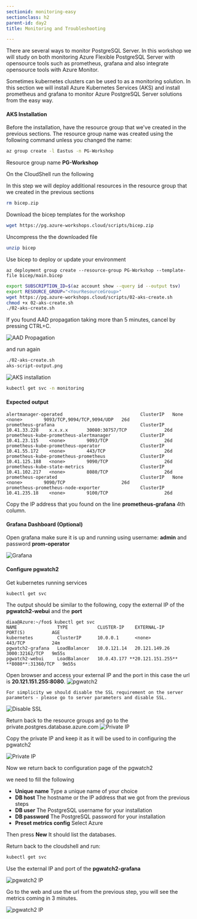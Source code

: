 ```yaml
---
sectionid: monitoring-easy
sectionclass: h2
parent-id: day2
title: Monitoring and Troubleshooting

---
```

There are several ways to monitor PostgreSQL Server. In this workshop we will study on both monitoring Azure Flexible PostgreSQL Server with opensource tools such as prometheus, grafana and also integrate opensource tools with Azure Monitor.

Sometimes kubernetes clusters can be used to as a monitoring solution. In this section we will install Azure Kubernetes Services (AKS) and install prometheus and grafana to monitor Azure PostgreSQL Server solutions from the easy way.

#### AKS Installation

Before the installation, have the resource group that we've created in the previous sections.
The resource group name was created using the following command unless you changed the name:

```sh
az group create -l Eastus -n PG-Workshop
```
Resource group name **PG-Workshop**


On the  CloudShell run the following

In this step we will deploy additional resources in the resource group that we created in the previous sections


```sh 
rm bicep.zip
```

Download the bicep templates for the workshop

```sh
wget https://pg.azure-workshops.cloud/scripts/bicep.zip
```

Uncompress the the downloaded file

```sh
unzip bicep
```
Use bicep to deploy or update your environment

```
az deployment group create --resource-group PG-Workshop --template-file bicep/main.bicep
```

```sh
export SUBSCRIPTION_ID=$(az account show --query id --output tsv)
export RESOURCE_GROUP="<YourResourceGroup>" 
wget https://pg.azure-workshops.cloud/scripts/02-aks-create.sh
chmod +x 02-aks-create.sh
./02-aks-create.sh
```
If you found AAD propagation taking more than 5 minutes, cancel by pressing CTRL+C.

![AAD Propagation](../media/AAD-propagation.png)

and run again
```sh
./02-aks-create.sh
aks-script-output.png
```

![AKS installation](../media/aks-script-output.png)


```sh
kubectl get svc -n monitoring
```
#### Expected output
```
alertmanager-operated                             ClusterIP   None            <none>        9093/TCP,9094/TCP,9094/UDP   26d
prometheus-grafana                                ClusterIP   10.41.33.228    x.x.x.x       30080:30757/TCP              26d
prometheus-kube-prometheus-alertmanager           ClusterIP   10.41.23.115    <none>        9093/TCP                     26d
prometheus-kube-prometheus-operator               ClusterIP   10.41.55.172    <none>        443/TCP                      26d
prometheus-kube-prometheus-prometheus             ClusterIP   10.41.125.188   <none>        9090/TCP                     26d
prometheus-kube-state-metrics                     ClusterIP   10.41.102.217   <none>        8080/TCP                     26d
prometheus-operated                               ClusterIP   None            <none>        9090/TCP                     26d
prometheus-prometheus-node-exporter               ClusterIP   10.41.235.18    <none>        9100/TCP                     26d
```
Copy the IP address that you found on the line **prometheus-grafana** 4th column.

#### Grafana Dashboard (Optional)
Open grafana make sure it is up and running using username: **admin** and password **prom-operator**

![Grafana](../media/postgresql-monitoring-grafana2.png)


#### Configure pgwatch2

Get kubernetes running services

```sh
kubectl get svc
```

The output should be similar to the following, copy the external IP of the **pgwatch2-webui** and the **port**

```
diaa@Azure:~/foo$ kubectl get svc
NAME               TYPE           CLUSTER-IP    EXTERNAL-IP      PORT(S)          AGE
kubernetes         ClusterIP      10.0.0.1      <none>           443/TCP          24m
pgwatch2-grafana   LoadBalancer   10.0.121.14   20.121.149.26    3000:32162/TCP   9m55s
pgwatch2-webui     LoadBalancer   10.0.43.177 **20.121.151.255** **8080**:31360/TCP   9m55s
```
Open browser and access your external IP and the port in this case the url is **20.121.151.255:8080**.
![pgwatch2](../media/pgwatch-ui.png)

```note
For simplicity we should disable the SSL requirement on the server parameters - please go to server parameters and disable SSL.
```
![Disable SSL](../media/disable-ssl.png)

Return back to the resource groups and go to the private.postgres.database.azure.com
![Private IP](../media/get-private-db-ip.png)

Copy the private IP and keep it as it will be used to in configuring the pgwatch2

![Private IP](../media/get-private-db-ip2.png)


Now we return back to configuration page of the pgwatch2

we need to fill the following

* **Unique name** Type a unique name of your choice 
* **DB host** The hostname or the IP address that we got from the previous steps
* **DB user** The PostgreSQL username for your installation
* **DB password** The PostgreSQL password for your installation
* **Preset metrics config** Select Azure

Then press **New** It should list the databases.

Return back to the cloudshell and run:


```sh
kubectl get svc
```

Use the external IP and port of the **pgwatch2-grafana**

![pgwatch2 IP](../media/get-grafana-dashboard-pgwatch2.png)

Go to the web and use the url from the previous step, you will see the metrics coming in 3 minutes.

![pgwatch2 IP](../media/pgwatch-ui-configured.png)

